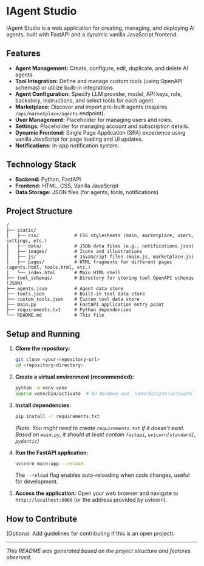 # IAgent Studio

IAgent Studio is a web application for creating, managing, and deploying AI agents, built with FastAPI and a dynamic vanilla JavaScript frontend.

## Features

*   **Agent Management:** Create, configure, edit, duplicate, and delete AI agents.
*   **Tool Integration:** Define and manage custom tools (using OpenAPI schemas) or utilize built-in integrations.
*   **Agent Configuration:** Specify LLM provider, model, API keys, role, backstory, instructions, and select tools for each agent.
*   **Marketplace:** Discover and import pre-built agents (requires `/api/marketplace/agents` endpoint).
*   **User Management:** Placeholder for managing users and roles.
*   **Settings:** Placeholder for managing account and subscription details.
*   **Dynamic Frontend:** Single Page Application (SPA) experience using vanilla JavaScript for page loading and UI updates.
*   **Notifications:** In-app notification system.

## Technology Stack

*   **Backend:** Python, FastAPI
*   **Frontend:** HTML, CSS, Vanilla JavaScript
*   **Data Storage:** JSON files (for agents, tools, notifications)

## Project Structure

```
/
├── static/
│   ├── css/             # CSS stylesheets (main, marketplace, users, settings, etc.)
│   ├── data/            # JSON data files (e.g., notifications.json)
│   ├── images/          # Icons and illustrations
│   ├── js/              # JavaScript files (main.js, marketplace.js)
│   ├── pages/           # HTML fragments for different pages (agents.html, tools.html, etc.)
│   └── index.html       # Main HTML shell
├── tool_schemas/        # Directory for storing tool OpenAPI schemas (JSON)
├── agents.json          # Agent data store
├── tools.json           # Built-in tool data store
├── custom_tools.json    # Custom tool data store
├── main.py              # FastAPI application entry point
├── requirements.txt     # Python dependencies
└── README.md            # This file
```

## Setup and Running

1.  **Clone the repository:**
    ```bash
    git clone <your-repository-url>
    cd <repository-directory>
    ```

2.  **Create a virtual environment (recommended):**
    ```bash
    python -m venv venv
    source venv/bin/activate  # On Windows use `venv\Scripts\activate`
    ```

3.  **Install dependencies:**
    ```bash
    pip install -r requirements.txt
    ```
    *(Note: You might need to create `requirements.txt` if it doesn't exist. Based on `main.py`, it should at least contain `fastapi`, `uvicorn[standard]`, `pydantic`)*

4.  **Run the FastAPI application:**
    ```bash
    uvicorn main:app --reload
    ```
    The `--reload` flag enables auto-reloading when code changes, useful for development.

5.  **Access the application:**
    Open your web browser and navigate to `http://localhost:8000` (or the address provided by uvicorn).

## How to Contribute

(Optional: Add guidelines for contributing if this is an open project).

---
*This README was generated based on the project structure and features observed.* 